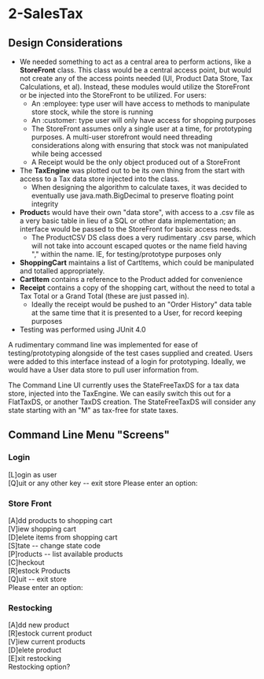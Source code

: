 # 2-SalesTax  
## Design Considerations   
* We needed something to act as a central area to perform actions, like a **StoreFront** class.  This class would be a central access point, but would not create any of the access points needed (UI, Product Data Store, Tax Calculations, et al).  Instead, these modules would utilize the StoreFront or be injected into the StoreFront to be utilized.  For users:
  * An :employee: type user will have access to methods to manipulate store stock, while the store is running
  * An :customer: type user will only have access for shopping purposes
  * The StoreFront assumes only a single user at a time, for prototyping purposes.  A multi-user storefront would need threading considerations along with ensuring that stock was not manipulated while being accessed
  * A Receipt would be the only object produced out of a StoreFront
* The **TaxEngine** was plotted out to be its own thing from the start with access to a Tax data store injected into the class.  
  * When designing the algorithm to calculate taxes, it was decided to eventually use java.math.BigDecimal to preserve floating point integrity 
* **Product**s would have their own "data store", with access to a .csv file as a very basic table in lieu of a SQL or other data implementation; an interface would be passed to the StoreFront for basic access needs.
  * The ProductCSV DS class does a very rudimentary .csv parse, which will not take into account escaped quotes or the name field having "," within the name.  IE, for testing/prototype purposes only
* **ShoppingCart** maintains a list of CartItems, which could be manipulated and totalled appropriately.
* **CartItem** contains a reference to the Product added for convenience
* **Receipt** contains a copy of the shopping cart, without the need to total a Tax Total or a Grand Total (these are just passed in). 
  * Ideally the receipt would be pushed to an "Order History" data table at the same time that it is presented to a User, for record keeping purposes
* Testing was performed using JUnit 4.0

A rudimentary command line was implemented for ease of testing/prototyping alongside of the test cases supplied and created.  Users were added to this interface instead of a login for prototyping.  Ideally, we would have a User data store to pull user information from.  

The Command Line UI currently uses the StateFreeTaxDS for a tax data store, injected into the TaxEngine.  We can easily switch this out for a FlatTaxDS, or another TaxDS creation.  The StateFreeTaxDS will consider any state starting with an "M" as tax-free for state taxes.

## Command Line Menu "Screens"
### Login
[L]ogin as user  
[Q]uit or any other key -- exit store
Please enter an option: 

### Store Front
[A]dd products to shopping cart  
[V]iew shopping cart  
[D]elete items from shopping cart  
[S]tate -- change state code  
[P]roducts -- list available products  
[C]heckout  
[R]estock Products  
[Q]uit -- exit store  
Please enter an option:  

### Restocking 
[A]dd new product  
[R]estock current product  
[V]iew current products  
[D]elete product  
[E]xit restocking  
Restocking option?  

